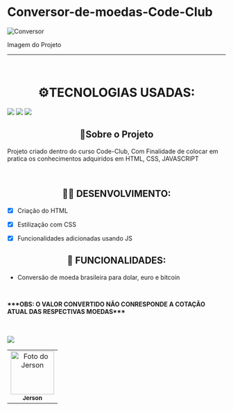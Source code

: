 # Conversor-de-moedas-Code-Club

![Conversor](https://user-images.githubusercontent.com/93807470/167041827-3f83be93-f31b-4ce0-b312-e23872eed627.png)
<p>Imagem do Projeto</p>

----------------
<br>

<h1 align="center">⚙️TECNOLOGIAS USADAS:</h1>
<a href="#"><img src="https://img.shields.io/badge/HTML5-E34F26?style=for-the-badge&logo=html5&logoColor=white"></a>
<a href="#"><img src="https://img.shields.io/badge/CSS3-1572B6?style=for-the-badge&logo=css3&logoColor=white"></a>
<a href="#"><img src="https://img.shields.io/badge/JavaScript-323330?style=for-the-badge&logo=javascript&logoColor=F7DF1E"></a>


<h2 align="center"><b>📝Sobre o Projeto</b></h2>

<p> Projeto criado dentro do curso Code-Club, Com Finalidade de colocar em pratica os conhecimentos adquiridos em HTML, CSS, JAVASCRIPT</p>


<br>

<h2 align="center">👨‍💻 DESENVOLVIMENTO:</h2>

- [x] Criação do HTML
- [x] Estilização com CSS    
- [x] Funcionalidades adicionadas usando JS


<h2 align="center">🤖 FUNCIONALIDADES:</h2>

* Conversão de moeda brasileira para dolar, euro e bitcoin
<br>
<p><strong>***OBS: O VALOR CONVERTIDO NÃO CONRESPONDE A COTAÇÃO ATUAL DAS RESPECTIVAS MOEDAS***<strong></p>


 <table>
  <tr>
    <td align="center">
      <a href="https://www.linkedin.com/in/jerson-de-carvalho-da-silveira-04815522a/">
        <img src="https://avatars3.githubusercontent.com/u/31936044" width="100px;" alt="Foto do Jerson"/>
       </a><br>
        <sub>
          <b>Jerson</b>
        </sub>
      </a>
    </td>
   
   <br>
   <br>
   
<a href="https://www.linkedin.com/in/jerson-de-carvalho-da-silveira-04815522a/">
  <img src="https://img.shields.io/badge/LinkedIn-0077B5?style=for-the-badge&logo=linkedin&logoColor=white">  


